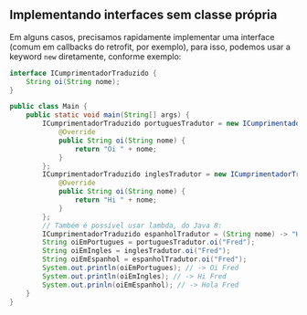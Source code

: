 ## Implementando interfaces sem classe própria

Em alguns casos, precisamos rapidamente implementar uma interface (comum em callbacks do retrofit, por exemplo), para isso, podemos usar a keyword `new` diretamente, conforme exemplo:
```java
interface ICumprimentadorTraduzido {
    String oi(String nome);
}

public class Main {
	public static void main(String[] args) {
		ICumprimentadorTraduzido portuguesTradutor = new ICumprimentadorTraduzido() {
		    @Override
		    public String oi(String nome) {
		        return "Oi " + nome;
		    }
		};
		ICumprimentadorTraduzido inglesTradutor = new ICumprimentadorTraduzido() {
		    @Override
		    public String oi(String nome) {
		        return "Hi " + nome;
		    }
		};
		// Também é possível usar lambda, do Java 8:
		ICumprimentadorTraduzido espanholTradutor = (String nome) -> "Hola " + nome;
 		String oiEmPortugues = portuguesTradutor.oi("Fred");
 		String oiEmIngles = inglesTradutor.oi("Fred");
 		String oiEmEspanhol = espanholTradutor.oi("Fred");
		System.out.println(oiEmPortugues); // -> Oi Fred
        System.out.println(oiEmIngles); // -> Hi Fred
        System.out.prinln(oiEmEspanhol); // -> Hola Fred
	}
}
```